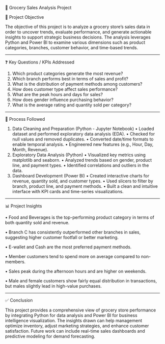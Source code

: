 🛒 Grocery Sales Analysis Project

📌 Project Objective

The objective of this project is to analyze a grocery store’s sales data in order to uncover trends, evaluate performance, and generate actionable insights to support strategic business decisions. The analysis leverages Python and Power BI to examine various dimensions such as product categories, branches, customer behavior, and time-based trends.
________________________________________
❓ Key Questions / KPIs Addressed
1.	Which product categories generate the most revenue?
2.	Which branch performs best in terms of sales and profit?
3.	What is the distribution of payment methods among customers?
4.	How does customer type affect sales performance?
5.	What are the peak hours and days for sales?
6.	How does gender influence purchasing behavior?
7.	What is the average rating and quantity sold per category?
________________________________________
🔧 Process Followed
1. Data Cleaning and Preparation (Python - Jupyter Notebook)
•	Loaded dataset and performed exploratory data analysis (EDA).
•	Checked for null values and removed duplicates.
•	Converted date/time formats to enable temporal analysis.
•	Engineered new features (e.g., Hour, Day, Month, Revenue).
2. Exploratory Data Analysis (Python)
•	Visualized key metrics using matplotlib and seaborn.
•	Analyzed trends based on gender, product line, and payment types.
•	Identified correlations and outliers in the data.
3. Dashboard Development (Power BI)
•	Created interactive charts for revenue, quantity sold, and customer types.
•	Used slicers to filter by branch, product line, and payment methods.
•	Built a clean and intuitive interface with KPI cards and time-series visualizations.
________________________________________
📊 Project Insights

•	Food and Beverages is the top-performing product category in terms of both quantity sold and revenue.

•	Branch C has consistently outperformed other branches in sales, suggesting higher customer footfall or better marketing.

•	E-wallet and Cash are the most preferred payment methods.

•	Member customers tend to spend more on average compared to non-members.

•	Sales peak during the afternoon hours and are higher on weekends.

•	Male and female customers show fairly equal distribution in transactions, but males slightly lead in high-value purchases.
________________________________________
✅ Conclusion

This project provides a comprehensive view of grocery store performance by integrating Python for data analysis and Power BI for business intelligence visualization. The insights drawn can help management optimize inventory, adjust marketing strategies, and enhance customer satisfaction. Future work can include real-time sales dashboards and predictive modeling for demand forecasting.

